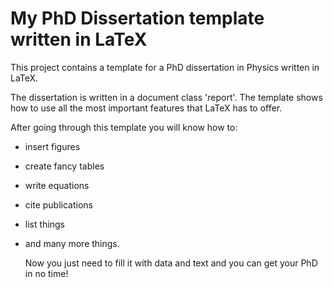 # My PhD Dissertation template written in LaTeX
This project contains a template for a PhD dissertation in Physics written in LaTeX. 

The dissertation is written in a document class 'report'. The template shows how to use all the most important features that LaTeX has to offer. 

After going through this template you will know how to:
- insert figures
- create fancy tables
- write equations
- cite publications
- list things
- and many more things.

  Now you just need to fill it with data and text and you can get your PhD in no time!
